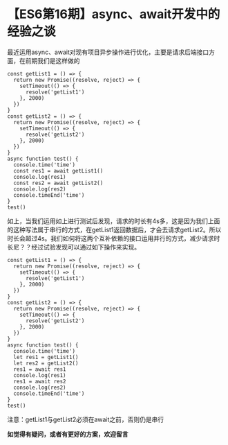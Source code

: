 # 【ES6第16期】async、await开发中的经验之谈

最近运用async、await对现有项目异步操作进行优化，主要是请求后端接口方面，在前期我们是这样做的
```
const getList1 = () => {
  return new Promise((resolve, reject) => {
    setTimeout(() => {
      resolve('getList1')
    }, 2000)
  })
}
const getList2 = () => {
  return new Promise((resolve, reject) => {
    setTimeout(() => {
      resolve('getList2')
    }, 2000)
  })
}
async function test() {
  console.time('time')
  const res1 = await getList1()
  console.log(res1)
  const res2 = await getList2()
  console.log(res2)
  console.timeEnd('time')
}
test()
```
如上，当我们运用如上进行测试后发现，请求的时长有4s多，这是因为我们上面的这种写法属于串行的方式，在getList1返回数据后，才会去请求getList2。所以时长会超过4s。我们如何将这两个互补依赖的接口运用并行的方式，减少请求时长尼？？经过试验发现可以通过如下操作来实现。

```
const getList1 = () => {
  return new Promise((resolve, reject) => {
    setTimeout(() => {
      resolve('getList1')
    }, 2000)
  })
}
const getList2 = () => {
  return new Promise((resolve, reject) => {
    setTimeout(() => {
      resolve('getList2')
    }, 2000)
  })
}
async function test() {
  console.time('time')
  let res1 = getList1()
  let res2 = getList2()
  res1 = await res1
  console.log(res1)
  res1 = await res2
  console.log(res2)
  console.timeEnd('time')
}
test()
```
注意：getList1与getList2必须在await之前，否则仍是串行

**如觉得有疑问，或者有更好的方案，欢迎留言**